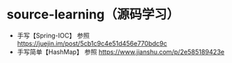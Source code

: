 # source-learning（源码学习）

* 手写【Spring-IOC】   参照 https://juejin.im/post/5cb1c9c4e51d456e770bdc9c
* 手写简单【HashMap】  参照  https://www.jianshu.com/p/2e585189423e
